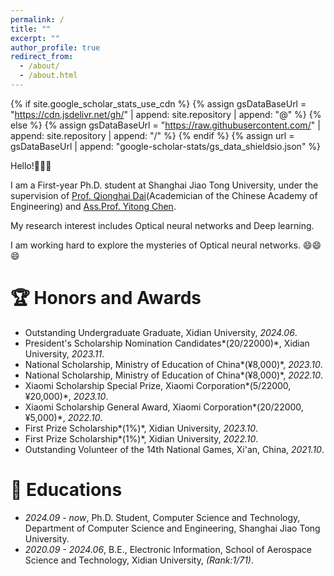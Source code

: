 ```yaml
---
permalink: /
title: ""
excerpt: ""
author_profile: true
redirect_from: 
  - /about/
  - /about.html
---
```


{% if site.google_scholar_stats_use_cdn %}
{% assign gsDataBaseUrl = "https://cdn.jsdelivr.net/gh/" | append: site.repository | append: "@" %}
{% else %}
{% assign gsDataBaseUrl = "https://raw.githubusercontent.com/" | append: site.repository | append: "/" %}
{% endif %}
{% assign url = gsDataBaseUrl | append: "google-scholar-stats/gs_data_shieldsio.json" %}

<span class='anchor' id='about-me'></span>

Hello!👋👋👋

I am a First-year Ph.D. student at Shanghai Jiao Tong University, under the supervision of [Prof. Qionghai Dai](https://media.au.tsinghua.edu.cn/cn/info/1009/1112.htm)(Academician of the Chinese Academy of Engineering) and [Ass.Prof. Yitong Chen](https://ee.sjtu.edu.cn/FacultyDetail.aspx?id=236&infoid=66&flag=66).

My research interest includes Optical neural networks and Deep learning. 

I am working hard to explore the mysteries of Optical neural networks. 😄😄😄


# 🏆 Honors and Awards

- Outstanding Undergraduate Graduate, Xidian University, *2024.06*.
- President's Scholarship Nomination Candidates*(20/22000)*, Xidian University, *2023.11*.
- National Scholarship, Ministry of Education of China*(&yen;8,000)*, *2023.10*.
- National Scholarship, Ministry of Education of China*(&yen;8,000)*, *2022.10*.
- Xiaomi Scholarship Special Prize, Xiaomi Corporation*(5/22000,&yen;20,000)*, *2023.10*.
- Xiaomi Scholarship General Award, Xiaomi Corporation*(20/22000,&yen;5,000)*, *2022.10*.
- First Prize Scholarship*(1%)*, Xidian University, *2023.10*.
- First Prize Scholarship*(1%)*, Xidian University, *2022.10*.
- Outstanding Volunteer of the 14th National Games, Xi'an, China, *2021.10*.

# 📖 Educations
- *2024.09 - now*, Ph.D. Student, Computer Science and Technology, Department of Computer Science and Engineering, Shanghai Jiao Tong University. 
- *2020.09 - 2024.06*, B.E., Electronic Information, School of Aerospace Science and Technology, Xidian University, *(Rank:1/71)*.
